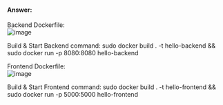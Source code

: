 #### Answer:

Backend Dockerfile:
\
![image](https://github.com/ounisk/DevOps-with-Docker-I/assets/78747844/00dee36b-8954-4f09-b966-39d570dc0362)

Build  & Start Backend command: 
sudo docker build . -t hello-backend && sudo docker run -p 8080:8080 hello-backend

Frontend Dockerfile:
\
![image](https://github.com/ounisk/DevOps-with-Docker-I/assets/78747844/db7407ae-8e9b-4bdd-8a7f-89720bfec315)

Build & Start Frontend command:
sudo docker build . -t hello-frontend && sudo docker run -p 5000:5000 hello-frontend
